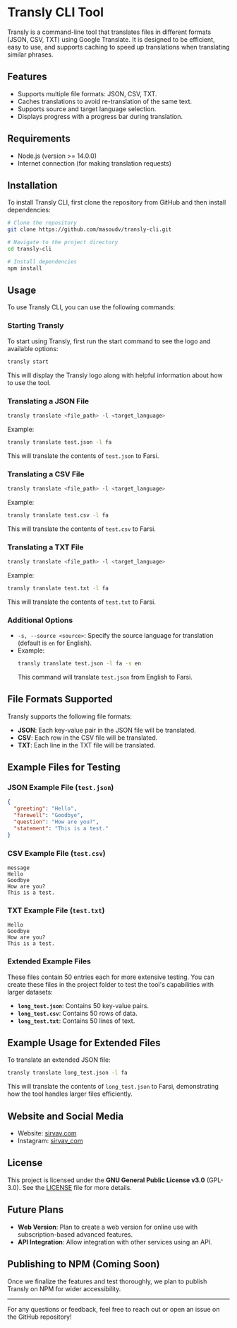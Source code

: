 # Transly CLI Tool

Transly is a command-line tool that translates files in different formats (JSON, CSV, TXT) using Google Translate. It is designed to be efficient, easy to use, and supports caching to speed up translations when translating similar phrases.

## Features
- Supports multiple file formats: JSON, CSV, TXT.
- Caches translations to avoid re-translation of the same text.
- Supports source and target language selection.
- Displays progress with a progress bar during translation.

## Requirements
- Node.js (version >= 14.0.0)
- Internet connection (for making translation requests)

## Installation
To install Transly CLI, first clone the repository from GitHub and then install dependencies:

```bash
# Clone the repository
git clone https://github.com/masoudv/transly-cli.git

# Navigate to the project directory
cd transly-cli

# Install dependencies
npm install
```

## Usage
To use Transly CLI, you can use the following commands:

### Starting Transly
To start using Transly, first run the start command to see the logo and available options:
```bash
transly start
```
This will display the Transly logo along with helpful information about how to use the tool.

### Translating a JSON File
```bash
transly translate <file_path> -l <target_language>
```
Example:
```bash
transly translate test.json -l fa
```
This will translate the contents of `test.json` to Farsi.

### Translating a CSV File
```bash
transly translate <file_path> -l <target_language>
```
Example:
```bash
transly translate test.csv -l fa
```
This will translate the contents of `test.csv` to Farsi.

### Translating a TXT File
```bash
transly translate <file_path> -l <target_language>
```
Example:
```bash
transly translate test.txt -l fa
```
This will translate the contents of `test.txt` to Farsi.

### Additional Options
- `-s, --source <source>`: Specify the source language for translation (default is `en` for English).
- Example:
  ```bash
  transly translate test.json -l fa -s en
  ```
  This command will translate `test.json` from English to Farsi.

## File Formats Supported
Transly supports the following file formats:
- **JSON**: Each key-value pair in the JSON file will be translated.
- **CSV**: Each row in the CSV file will be translated.
- **TXT**: Each line in the TXT file will be translated.

## Example Files for Testing
### JSON Example File (`test.json`)
```json
{
  "greeting": "Hello",
  "farewell": "Goodbye",
  "question": "How are you?",
  "statement": "This is a test."
}
```

### CSV Example File (`test.csv`)
```csv
message
Hello
Goodbye
How are you?
This is a test.
```

### TXT Example File (`test.txt`)
```
Hello
Goodbye
How are you?
This is a test.
```

### Extended Example Files
These files contain 50 entries each for more extensive testing. You can create these files in the project folder to test the tool's capabilities with larger datasets:

- **`long_test.json`**: Contains 50 key-value pairs.
- **`long_test.csv`**: Contains 50 rows of data.
- **`long_test.txt`**: Contains 50 lines of text.

## Example Usage for Extended Files
To translate an extended JSON file:
```bash
transly translate long_test.json -l fa
```
This will translate the contents of `long_test.json` to Farsi, demonstrating how the tool handles larger files efficiently.

## Website and Social Media
- Website: [sirvav.com](https://sirvav.com)
- Instagram: [sirvav_com](https://instagram.com/sirvav_com)

## License
This project is licensed under the **GNU General Public License v3.0** (GPL-3.0). See the [LICENSE](LICENSE) file for more details.

## Future Plans
- **Web Version**: Plan to create a web version for online use with subscription-based advanced features.
- **API Integration**: Allow integration with other services using an API.

## Publishing to NPM (Coming Soon)
Once we finalize the features and test thoroughly, we plan to publish Transly on NPM for wider accessibility.

---

For any questions or feedback, feel free to reach out or open an issue on the GitHub repository!
